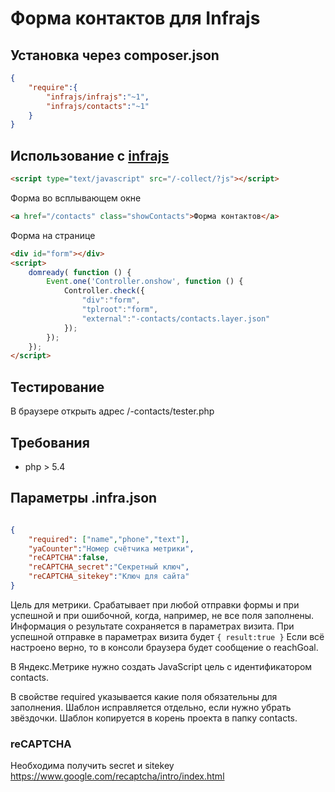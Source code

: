 # Форма контактов для Infrajs

## Установка через composer.json

```json
{
	"require":{
		"infrajs/infrajs":"~1",
		"infrajs/contacts":"~1"
	}
}
```

## Использование с [infrajs](https://github.com/infrajs/infrajs)
```html
<script type="text/javascript" src="/-collect/?js"></script>
```

Форма во всплывающем окне

```html
<a href="/contacts" class="showContacts">Форма контактов</a>
```

Форма на странице

```html
<div id="form"></div>
<script>
	domready( function () {
		Event.one('Controller.onshow', function () {
			Controller.check({
				"div":"form",
				"tplroot":"form",
				"external":"-contacts/contacts.layer.json"
			});
		});
	});
</script>
```

## Тестирование

В браузере открыть адрес /-contacts/tester.php

## Требования

- php > 5.4

## Параметры .infra.json

```json

{
	"required": ["name","phone","text"],
	"yaCounter":"Номер счётчика метрики",
	"reCAPTCHA":false,
	"reCAPTCHA_secret":"Секретный ключ",
	"reCAPTCHA_sitekey":"Ключ для сайта"
}
```
Цель для метрики. Срабатывает при любой отправки формы и при успешной и при ошибочной, когда, например, не все поля заполнены. Информация о результате сохраняется в параметрах визита. При успешной отправке в параметрах визита будет ```{ result:true }```
Если всё настроено верно, то в консоли браузера будет сообщение о reachGoal.

В Яндекс.Метрике нужно создать JavaScript цель с идентификатором contacts.

В свойстве required указывается какие поля обязательны для заполнения. Шаблон исправляется отдельно, если нужно убрать звёздочки. Шаблон копируется в корень проекта в папку contacts.

### reCAPTCHA
Необходима получить secret и sitekey https://www.google.com/recaptcha/intro/index.html
